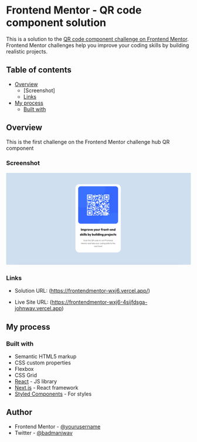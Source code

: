 # Frontend Mentor - QR code component solution

This is a solution to the [QR code component challenge on Frontend Mentor](https://www.frontendmentor.io/challenges/qr-code-component-iux_sIO_H). Frontend Mentor challenges help you improve your coding skills by building realistic projects. 

## Table of contents

- [Overview](#overview)
  - [Screenshot]
  - [Links](#links)
- [My process](#my-process)
  - [Built with](#built-with)




## Overview
This is the first challenge on the Frontend Mentor challenge hub QR component 
### Screenshot




![](./screenshot.png)


### Links

- Solution URL: (https://frontendmentor-wxj6.vercel.app/)

- Live Site URL: (https://frontendmentor-wxj6-4sijfdsga-johnwav.vercel.app)

## My process

### Built with

- Semantic HTML5 markup
- CSS custom properties
- Flexbox
- CSS Grid
- [React](https://reactjs.org/) - JS library
- [Next.js](https://nextjs.org/) - React framework
- [Styled Components](https://styled-components.com/) - For styles


## Author

- Frontend Mentor - [@yourusername](https://www.frontendmentor.io/profile/johnwav)
- Twitter - [@badmanjwav](https://www.twitter.com/badmanjwav)

